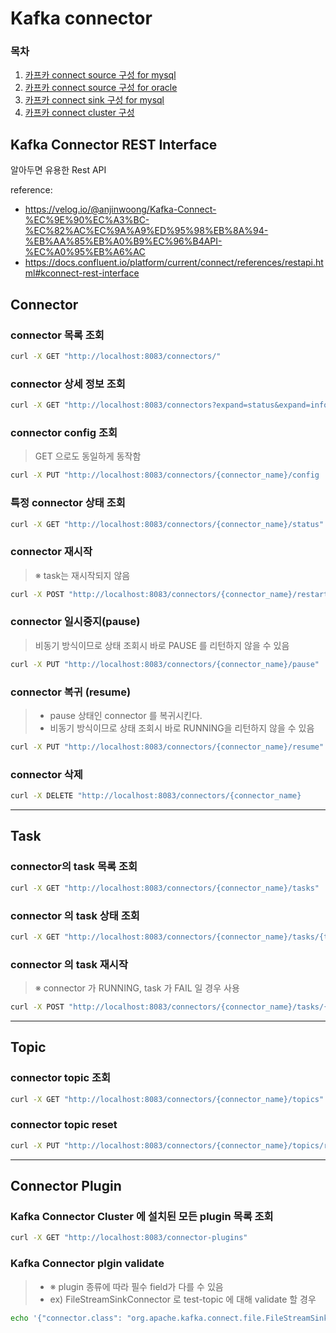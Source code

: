 # Kafka connector

### 목차
1. [카프카 connect source 구성 for mysql](/Kafka/connector/Kafka-source-connector-for-mysql.md)
1. [카프카 connect source 구성 for oracle](/Kafka/connector/Kafka-source-connector-for-oracle.md)
1. [카프카 connect sink 구성 for mysql](/Kafka/connector/Kafka-sink-connector-for-mysql.md)
1. [카프카 connect cluster 구성](/Kafka/connector/Kafka-connector-cluster.md)


## Kafka Connector REST Interface 
알아두면 유용한 Rest API 

reference:
- https://velog.io/@anjinwoong/Kafka-Connect-%EC%9E%90%EC%A3%BC-%EC%82%AC%EC%9A%A9%ED%95%98%EB%8A%94-%EB%AA%85%EB%A0%B9%EC%96%B4API-%EC%A0%95%EB%A6%AC
- https://docs.confluent.io/platform/current/connect/references/restapi.html#kconnect-rest-interface


## Connector 

### connector 목록 조회
```sh
curl -X GET "http://localhost:8083/connectors/"
```

### connector 상세 정보 조회
```sh
curl -X GET "http://localhost:8083/connectors?expand=status&expand=info"
```

### connector config 조회
> GET 으로도 동일하게 동작함
```sh
curl -X PUT "http://localhost:8083/connectors/{connector_name}/config
```

### 특정 connector 상태 조회
```sh
curl -X GET "http://localhost:8083/connectors/{connector_name}/status"
```

### connector 재시작
> ※ task는 재시작되지 않음
```sh
curl -X POST "http://localhost:8083/connectors/{connector_name}/restart"
```

### connector 일시중지(pause)
> 비동기 방식이므로 상태 조회시 바로 PAUSE 를 리턴하지 않을 수 있음
```sh
curl -X PUT "http://localhost:8083/connectors/{connector_name}/pause"
```

### connector 복귀 (resume)
> - pause 상태인 connector 를 복귀시킨다.     
> - 비동기 방식이므로 상태 조회시 바로 RUNNING을 리턴하지 않을 수 있음
```sh
curl -X PUT "http://localhost:8083/connectors/{connector_name}/resume"
```

### connector 삭제
```sh
curl -X DELETE "http://localhost:8083/connectors/{connector_name}
```

-----

## Task

### connector의 task 목록 조회
```sh
curl -X GET "http://localhost:8083/connectors/{connector_name}/tasks"
```

### connector 의 task 상태 조회
```sh
curl -X GET "http://localhost:8083/connectors/{connector_name}/tasks/{task_id}/status"
```

### connector 의 task 재시작
> ※ connector 가 RUNNING, task 가 FAIL 일 경우 사용
```sh
curl -X POST "http://localhost:8083/connectors/{connector_name}/tasks/{task_id}/restart"
```

-----

## Topic

### connector topic 조회
```sh
curl -X GET "http://localhost:8083/connectors/{connector_name}/topics"
```

### connector topic reset
```sh
curl -X PUT "http://localhost:8083/connectors/{connector_name}/topics/reset"
```

-----


## Connector Plugin

### Kafka Connector Cluster 에 설치된 모든 plugin 목록 조회
```sh
curl -X GET "http://localhost:8083/connector-plugins"
```

### Kafka Connector plgin validate
> - ※ plugin 종류에 따라 필수 field가 다를 수 있음 
> - ex) FileStreamSinkConnector 로 test-topic 에 대해 validate 할 경우
```sh
echo '{"connector.class": "org.apache.kafka.connect.file.FileStreamSinkConnector", "tasks.max": "1", "topics": "test-topic"}' | curl -X PUT -d -@ "http://localhost:8083/connector-plugins/FileStreamSinkConnector/config/validate
```

